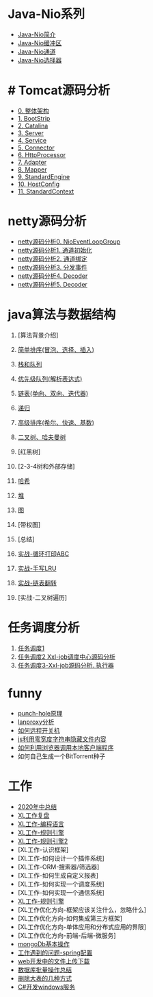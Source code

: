 
# Java-Nio系列
* [Java-Nio简介](./Doc/Java基础/javaNio/JavaNio-简介.md)
* [Java-Nio缓冲区](Doc/Java基础/javaNio/JavaNio-缓冲区.md)
* [Java-Nio通道](Doc/Java基础/javaNio/JavaNio-Channel.md)
* [Java-Nio选择器](Doc/Java基础/javaNio/JavaNio-Selector.md)

# # Tomcat源码分析
* [0. 整体架构](Doc/tomcat/Tomcat-Structure.md)
* [1. BootStrip](Doc/tomcat/Tomcat-BootStrip.md)
* [2. Catalina](Doc/tomcat/Tomcat-Catalina.md)
* [3. Server](Doc/tomcat/Tomcat-StandardServer.md)
* [4. Service](Doc/tomcat/Tomcat-StandardService.md)
* [5. Connector](Doc/tomcat/Tomcat-Connector.md)
* [6. HttpProcessor](Doc/tomcat/omcat-Connector-Httpprocessor.md)
* [7. Adapter](Doc/tomcat/Tomcat-Adapter.md)
* [8. Mapper](Doc/tomcat/Tomcat-Mapper-MapperListener.md)
* [9. StandardEngine](Doc/tomcat/Tomcat-StandardEngine.md)
* [10. HostConfig](Doc/tomcat/Tomcat-HostConfig.md)
* [11. StandardContext](Doc/tomcat/Tomcat-StandardContext.md)

# netty源码分析
* [netty源码分析0. NioEventLoopGroup](Doc/Netty源码分析/netty0-nioEventLoop.md)
* [netty源码分析1. 通道初始化](Doc/Netty源码分析/netty1_init.md)
* [netty源码分析2. 通道绑定](Doc/Netty源码分析/netty1_bind.md)
* [netty源码分析3. 分发事件](Doc/Netty源码分析/netty2_work_group.md)
* [netty源码分析4. Decoder](Doc/Netty源码分析/netty3_codec.md)
* [netty源码分析5. Decoder](Doc/Netty源码分析/netty3_codec_detail.md)

# java算法与数据结构
1. [算法背景介绍]
2. [简单排序(冒泡、选择、插入)](./Doc/数据结构/data_structures_01.md)
3. [栈和队列](./Doc/数据结构/data_structures_02.md)
4. [优先级队列(解析表达式)](./Doc/数据结构/data_structures_03.md)
5. [链表(单向、双向、迭代器)](./Doc/数据结构/data_structures_04.md)
6. [递归](./Doc/数据结构/data_structures_05.md)
7. [高级排序(希尔、快速、基数)](./Doc/数据结构/data_structures_06.md)
8. [二叉树、哈夫曼树](./Doc/数据结构/data_structures_07.md)
9. [红黑树]
10. [2-3-4树和外部存储]
11. [哈希](./Doc/数据结构/data_structures_10.md)
12. [堆](./Doc/数据结构/data_structures_11.md)
13. [图](./Doc/数据结构/data_structures_12.md)
14. [带权图]
15. [总结]

1. [实战-循环打印ABC](./Doc/java并发/printAbc.md)
1. [实战-手写LRU](./Doc/数据结构/LRU.md)
2. [实战-链表翻转](./Doc/数据结构/reverseList.md)
3. [实战-二叉树遍历]

# 任务调度分析
1. [任务调度1](./Doc/任务调度/任务调度1.md)
2. [任务调度2 Xxl-job调度中心源码分析](./Doc/任务调度/任务调度2-Xxl-job源码分析-调度中心.md)
3. [任务调度3-Xxl-job源码分析. 执行器](./Doc/任务调度/任务调度3-Xxl-job源码分析之执行器.md)

# funny
* [punch-hole原理](Doc/Temp/Punch-hole.md)
* [lanproxy分析](Doc/Temp/lanProxy分析.md)
* [如何远程开关机](Doc/Temp/远程开关机.md)
* [js利用零宽度字符串隐藏文件内容](Doc/Temp/javascript零宽度字符串隐藏.md)
* [如何利用浏览器调用本地客户端程序](Doc/Temp/浏览器调用本地客户端程序.md)
* 如何自己生成一个BitTorrent种子

# 工作
* [2020年中总结](Doc/工作/2020年中总结.md)
* [XL工作复盘](Doc/工作/工作.md)
* [XL工作-编程语言](Doc/工作/XL工作-编程语言.md)
* [XL工作-规则引擎](Doc/工作/规则引擎.md)
* [XL工作-规则引擎2](Doc/工作/规则引擎2.md)
* [XL工作-认识框架]
* [XL工作-如何设计一个插件系统]
* [XL工作-ORM-搜索器/筛选器]
* [XL工作-如何生成自定义报表]
* [XL工作-如何实现一个调度系统]
* [XL工作-如何实现一个通信系统]
* [XL工作-规则引擎](Doc/工作/XL工作-规则引擎.md)
* [XL工作优化方向-框架应该关注什么，忽略什么]
* [XL工作优化方向-如何集成第三方框架]
* [XL工作优化方向-单体应用和分布式应用的界限]
* [XL工作优化方向-前端-后端-微服务]
* [mongoDb基本操作](Doc/工作/mongoDb.md)
* [工作遇到的问题-spring配置](Doc/工作/Spring映射问题.md)
* [web开发中的文件上传下载](Doc/Temp/web开发中的文件上传下载.md)
* [数据库批量操作总结](Doc/Temp/数据库批量操作.md)
* [删除大表的几种方式](Doc/Temp/删除大表的几种方式.md)
* [C#开发windows服务](Doc/dotnet/windows-service.md)



